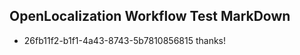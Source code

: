 ## OpenLocalization Workflow Test MarkDown
* 26fb11f2-b1f1-4a43-8743-5b7810856815 thanks!

<!--HONumber=Aug16_HO3-->


